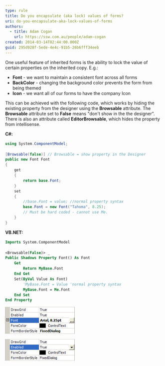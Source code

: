 ```yaml
---
type: rule
title: Do you encapsulate (aka lock) values of forms?
uri: do-you-encapsulate-aka-lock-values-of-forms
authors:
  - title: Adam Cogan
    url: https://ssw.com.au/people/adam-cogan
created: 2014-03-14T02:44:00.000Z
guid: 295d928f-5ede-4e4c-91b5-26b6fff34eeb
---
```

One useful feature of inherited forms is the ability to lock the value of certain properties on the inherited copy. E.g.:

<!--endintro-->

* **Font** - we want to maintain a consistent font across all forms
* **BackColor** - changing the background color prevents the form from being themed
* **Icon** - we want all of our forms to have the company Icon

This can be achieved with the following code, which works by hiding the existing property from the designer using the **Browsable** attribute. The **Browsable** attribute set to **False** means "don't show in the the designer". There is also an attribute called **EditorBrowsable**, which hides the property from intellisense. 

**C#:**

```cs
using System.ComponentModel;

[Browsable(false)] // Browsable = show property in the Designer
public new Font Font 
{ 
    get
    {
        return base.Font;
    }
    set
    {
        //base.Font = value; //normal property syntax 
        base.Font = new Font("Tahoma", 8.25); 
        // Must be hard coded - cannot use Me.
    }
}
```

**VB.NET:**

```vb
Imports System.ComponentModel

<Browsable(False)> _ 
Public Shadows Property Font() As Font
    Get
        Return MyBase.Font 
    End Get
    Set(ByVal Value As Font)
        'MyBase.Font = Value 'normal property syntax
        MyBase.Font = Me.Font 
    End Set
End Property
```

![Figure: Font Property Visible](fontpropertyvisible.gif)

![Figure: Font Property Hidden](fontpropertyhidden.gif)
